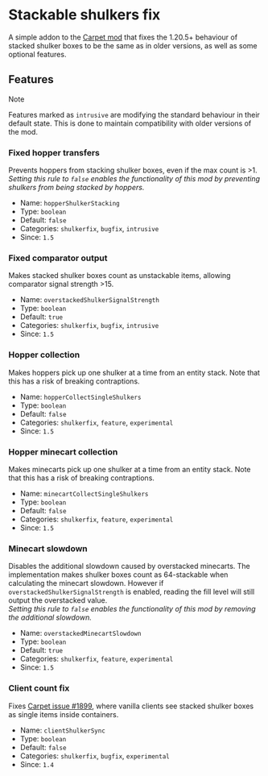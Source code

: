 # Stackable shulkers fix
A simple addon to the [Carpet mod](https://www.curseforge.com/minecraft/mc-mods/carpet) that fixes the 1.20.5+ behaviour of stacked shulker boxes to be the same as in older versions, as well as some optional features.

## Features
> [!NOTE]  
Features marked as `intrusive` are modifying the standard behaviour in their default state. This is done to maintain compatibility with older versions of the mod.

### Fixed hopper transfers
Prevents hoppers from stacking shulker boxes, even if the max count is >1.  
*Setting this rule to `false` enables the functionality of this mod by preventing shulkers from being stacked by hoppers.*

- Name: `hopperShulkerStacking`
- Type: `boolean`
- Default: `false`
- Categories: `shulkerfix`, `bugfix`, `intrusive`
- Since: `1.5`

### Fixed comparator output
Makes stacked shulker boxes count as unstackable items, allowing comparator signal strength >15.

- Name: `overstackedShulkerSignalStrength`
- Type: `boolean`
- Default: `true`
- Categories: `shulkerfix`, `bugfix`, `intrusive`
- Since: `1.5`

### Hopper collection
Makes hoppers pick up one shulker at a time from an entity stack.
Note that this has a risk of breaking contraptions.

- Name: `hopperCollectSingleShulkers`
- Type: `boolean`
- Default: `false`
- Categories: `shulkerfix`, `feature`, `experimental`
- Since: `1.5`

### Hopper minecart collection
Makes minecarts pick up one shulker at a time from an entity stack.
Note that this has a risk of breaking contraptions.

- Name: `minecartCollectSingleShulkers`
- Type: `boolean`
- Default: `false`
- Categories: `shulkerfix`, `feature`, `experimental`
- Since: `1.5`

### Minecart slowdown
Disables the additional slowdown caused by overstacked minecarts.
The implementation makes shulker boxes count as 64-stackable when calculating the minecart slowdown. However if `overstackedShulkerSignalStrength` is enabled, reading the fill level will still output the overstacked value.  
*Setting this rule to `false` enables the functionality of this mod by removing the additional slowdown.*

- Name: `overstackedMinecartSlowdown`
- Type: `boolean`
- Default: `true`
- Categories: `shulkerfix`, `feature`, `experimental`
- Since: `1.5`

### Client count fix
Fixes [Carpet issue #1899](https://github.com/gnembon/fabric-carpet/issues/1899),
where vanilla clients see stacked shulker boxes as single items inside containers.
- Name: `clientShulkerSync`
- Type: `boolean`
- Default: `false`
- Categories: `shulkerfix`, `bugfix`, `experimental`
- Since: `1.4`
